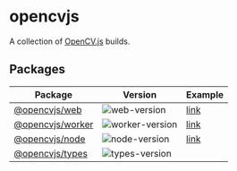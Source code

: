 # opencvjs

A collection of [OpenCV.js](https://docs.opencv.org/4.x/d5/d10/tutorial_js_root.html) builds.

## Packages

| Package              | Version             | Example                     |
| -------------------- | ------------------- | --------------------------- |
| [@opencvjs/web][]    | ![web-version][]    | [link][example-web-vite]    |
| [@opencvjs/worker][] | ![worker-version][] | [link][example-worker-vite] |
| [@opencvjs/node][]   | ![node-version][]   | [link][example-node]        |
| [@opencvjs/types][]  | ![types-version][]  |                             |

<!-- GitHub Links -->

[@opencvjs/web]: https://github.com/ocavue/opencvjs/tree/master/packages/web
[@opencvjs/worker]: https://github.com/ocavue/opencvjs/tree/master/packages/worker
[@opencvjs/node]: https://github.com/ocavue/opencvjs/tree/master/packages/node
[@opencvjs/types]: https://github.com/ocavue/opencvjs/tree/master/packages/types

<!-- Shields Links -->

[web-version]: https://img.shields.io/npm/v/@opencvjs/web
[worker-version]: https://img.shields.io/npm/v/@opencvjs/worker
[node-version]: https://img.shields.io/npm/v/@opencvjs/node
[types-version]: https://img.shields.io/npm/v/@opencvjs/types

<!-- Example Links -->

[example-web-vite]: https://github.com/ocavue/opencvjs/tree/master/examples/web-vite
[example-worker-vite]: https://github.com/ocavue/opencvjs/tree/master/examples/worker-vite
[example-node]: https://github.com/ocavue/opencvjs/tree/master/examples/node
